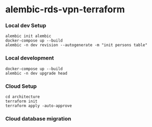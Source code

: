 # alembic-rds-vpn-terraform

### Local dev Setup
```
alembic init alembic
docker-compose up --build
alembic -n dev revision --autogenerate -m "init persons table"
```

### Local development
```
docker-compose up --build
alembic -n dev upgrade head
```

### Cloud Setup
```
cd architecture
terraform init
terraform apply -auto-approve
```

### Cloud database migration
```
```
